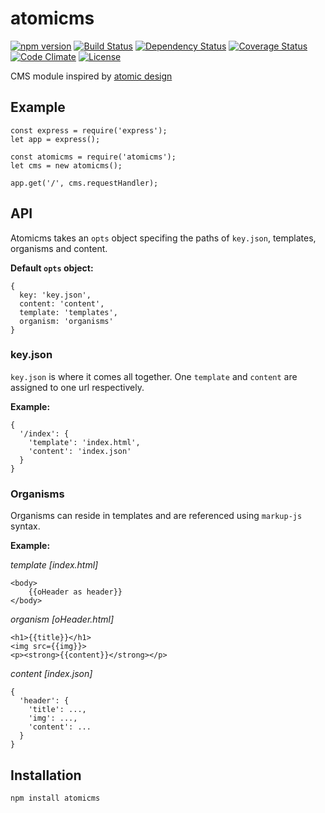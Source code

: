 # atomicms
[![npm version](https://badge.fury.io/js/atomicms.svg)](https://badge.fury.io/js/atomicms)
[![Build Status](https://travis-ci.org/MEH-Design/atomicms.svg?branch=master)](https://travis-ci.org/MEH-Design/atomicms)
[![Dependency Status](https://david-dm.org/MEH-Design/atomicms.svg)](https://david-dm.org/MEH-Design/atomicms)
[![Coverage Status](https://coveralls.io/repos/github/MEH-Design/atomicms/badge.svg?branch=master)](https://coveralls.io/github/MEH-Design/atomicms?branch=master)
[![Code Climate](https://codeclimate.com/repos/574aba91f72f49005f005790/badges/268fb0b8734cc5e8c008/gpa.svg)](https://codeclimate.com/repos/574aba91f72f49005f005790)
[![License](http://img.shields.io/:license-mit-green.svg?style=flat)](http://opensource.org/licenses/MIT)

CMS module inspired by [atomic design](http://bradfrost.com/blog/post/atomic-web-design)

## Example
````
const express = require('express');
let app = express();

const atomicms = require('atomicms');
let cms = new atomicms();

app.get('/', cms.requestHandler);
````

## API
Atomicms takes an `opts` object specifing the paths of `key.json`, templates, organisms and content.

**Default `opts` object:**
````
{
  key: 'key.json',
  content: 'content',
  template: 'templates',
  organism: 'organisms'
}
````

### key.json
`key.json` is where it comes all together. One `template` and `content` are assigned to one url respectively.

**Example:**
````
{
  '/index': {
    'template': 'index.html',
    'content': 'index.json'
  }
}
````

### Organisms
Organisms can reside in templates and are referenced using ``markup-js`` syntax.

**Example:**

*template [index.html]*
````
<body>
    {{oHeader as header}}
</body>
````

*organism [oHeader.html]*
````
<h1>{{title}}</h1>
<img src={{img}}>
<p><strong>{{content}}</strong></p>
````

*content [index.json]*
````
{
  'header': {
    'title': ...,
    'img': ...,
    'content': ...
  }
}
````

## Installation
````
npm install atomicms
````

